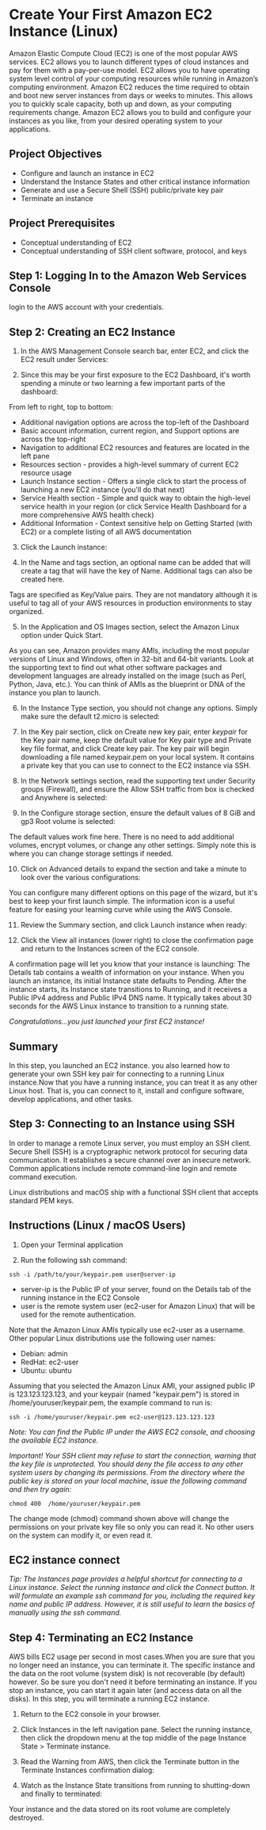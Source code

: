 # Create Your First Amazon EC2 Instance (Linux)
Amazon Elastic Compute Cloud (EC2) is one of the most popular AWS services. EC2 allows you to launch different types of cloud instances and pay for them with a pay-per-use model. EC2 allows you to have operating system level control of your computing resources while running in Amazon’s computing environment. Amazon EC2 reduces the time required to obtain and boot new server instances from days or weeks to minutes. This allows you to quickly scale capacity, both up and down, as your computing requirements change. Amazon EC2 allows you to build and configure your instances as you like, from your desired operating system to your applications.

## Project Objectives
* Configure and launch an instance in EC2
* Understand the Instance States and other critical instance information
* Generate and use a Secure Shell (SSH) public/private key pair
* Terminate an instance

## Project Prerequisites
* Conceptual understanding of EC2
* Conceptual understanding of SSH client software, protocol, and keys

## Step 1: Logging In to the Amazon Web Services Console
login to the AWS account with your credentials.

## Step 2: Creating an EC2 Instance
1. In the AWS Management Console search bar, enter EC2, and click the EC2 result under Services:

2. Since this may be your first exposure to the EC2 Dashboard, it's worth spending a minute or two learning a few important parts of the dashboard:

From left to right, top to bottom:
* Additional navigation options are across the top-left of the Dashboard
* Basic account information, current region, and Support options are across the top-right
* Navigation to additional EC2 resources and features are located in the left pane
* Resources section - provides a high-level summary of current EC2 resource usage
* Launch Instance section - Offers a single click to start the process of launching a new EC2 instance (you'll do that next)
* Service Health section - Simple and quick way to obtain the high-level service health in your region (or click Service Health Dashboard for a more comprehensive AWS health check)
* Additional Information - Context sensitive help on Getting Started (with EC2) or a complete listing of all AWS documentation

3. Click the Launch instance:

4. In the Name and tags section, an optional name can be added that will create a tag that will have the key of Name. Additional tags can also be created here. 

Tags are specified as Key/Value pairs. They are not mandatory although it is useful to tag all of your AWS resources in production environments to stay organized.

5. In the Application and OS Images section, select the Amazon Linux option under Quick Start.

As you can see, Amazon provides many AMIs, including the most popular versions of Linux and Windows, often in 32-bit and 64-bit variants. Look at the supporting text to find out what other software packages and development languages are already installed on the image (such as Perl, Python, Java, etc.). You can think of AMIs as the blueprint or DNA of the instance you plan to launch.

6. In the Instance Type section, you should not change any options. Simply make sure the default t2.micro is selected:

7. In the Key pair section, click on Create new key pair, enter _keypair_ for the Key pair name, keep the default value for Key pair type and Private key file format, and click Create key pair. The key pair will begin downloading a file named keypair.pem on your local system. It contains a private key that you can use to connect to the EC2 instance via SSH. 

8. In the Network settings section, read the supporting text under Security groups (Firewall), and ensure the Allow SSH traffic from box is checked and Anywhere is selected:

9. In the Configure storage section, ensure the default values of 8 GiB and gp3 Root volume is selected:

The default values work fine here. There is no need to add additional volumes, encrypt volumes, or change any other settings. Simply note this is where you can change storage settings if needed.

10. Click on Advanced details to expand the section and take a minute to look over the various configurations: 

You can configure many different options on this page of the wizard, but it's best to keep your first launch simple. The information icon is a useful feature for easing your learning curve while using the AWS Console. 

11. Review the Summary section, and click Launch instance when ready:

12. Click the View all instances (lower right) to close the confirmation page and return to the Instances screen of the EC2 console.



A confirmation page will let you know that your instance is launching:
The Details tab contains a wealth of information on your instance. When you launch an instance, its initial Instance state defaults to Pending. After the instance starts, its Instance state transitions to Running, and it receives a Public IPv4 address and Public IPv4 DNS name. It typically takes about 30 seconds for the AWS Linux instance to transition to a running state.

_Congratulations...you just launched your first EC2 instance!_

## Summary
In this step, you launched an EC2 instance. you also learned how to generate your own SSH key pair for connecting to a running Linux instance.Now that you have a running instance, you can treat it as any other Linux host. That is, you can connect to it, install and configure software, develop applications, and other tasks.

## Step 3: Connecting to an Instance using SSH
In order to manage a remote Linux server, you must employ an SSH client. Secure Shell (SSH) is a cryptographic network protocol for securing data communication. It establishes a secure channel over an insecure network. Common applications include remote command-line login and remote command execution.

Linux distributions and macOS ship with a functional SSH client that accepts standard PEM keys.

## Instructions (Linux / macOS Users)
1. Open your Terminal application

2. Run the following ssh command: 
```
ssh -i /path/to/your/keypair.pem user@server-ip
```
* server-ip is the Public IP of your server, found on the Details tab of the running instance in the EC2 Console
* user is the remote system user (ec2-user for Amazon Linux) that will be used for the remote authentication.

Note that the Amazon Linux AMIs typically use ec2-user as a username. Other popular Linux distributions use the following user names:
* Debian: admin
* RedHat: ec2-user
* Ubuntu: ubuntu

Assuming that you selected the Amazon Linux AMI, your assigned public IP is 123.123.123.123, and your keypair (named "keypair.pem") is stored in /home/youruser/keypair.pem, the example command to run is: 
```
ssh -i /home/youruser/keypair.pem ec2-user@123.123.123.123

```
_Note: You can find the Public IP under the AWS EC2 console, and choosing the available EC2 instance._

_Important! Your SSH client may refuse to start the connection, warning that the key file is unprotected. You should deny the file access to any other system users by changing its permissions. From the directory where the public key is stored on your local machine, issue the following command and then try again:_
```
chmod 400  /home/youruser/keypair.pem
```
The change mode (chmod) command shown above will change the permissions on your private key file so only you can read it. No other users on the system can modify it, or even read it.

## EC2 instance connect
_Tip: The Instances page provides a helpful shortcut for connecting to a Linux instance. Select the running instance and click the Connect button. It will formulate an example ssh command for you, including the required key name and public IP address. However, it is still useful to learn the basics of manually using the ssh command._

## Step 4: Terminating an EC2 Instance
AWS bills EC2 usage per second in most cases.When you are sure that you no longer need an instance, you can terminate it. The specific instance and the data on the root volume (system disk) is not recoverable (by default) however. So be sure you don't need it before terminating an instance. If you stop an instance, you can start it again later (and access data on all the disks). In this step, you will terminate a running EC2 instance.

1. Return to the EC2 console in your browser.

2. Click Instances in the left navigation pane. Select the running instance, then click the dropdown menu at the top middle of the page Instance State > Terminate instance.

3. Read the Warning from AWS, then click the Terminate button in the Terminate Instances confirmation dialog:

 4. Watch as the Instance State transitions from running to shutting-down and finally to terminated:

Your instance and the data stored on its root volume are completely destroyed. 






























